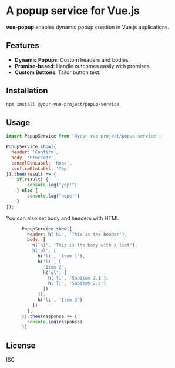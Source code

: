 # A popup service for Vue.js

**vue-popup** enables dynamic popup creation in Vue.js applications.

## Features

- **Dynamic Popups**: Custom headers and bodies.
- **Promise-based**: Handle outcomes easily with promises.
- **Custom Buttons**: Tailor button text.

## Installation

```bash
npm install @your-vue-project/popup-service
```

## Usage
```javascript
import PopupService from '@your-vue-project/popup-service';

PopupService.show({
  header: 'Confirm',
  body: 'Proceed?',
  cancelBtnLabel: 'Nope',
  confirmBtnLabel: 'Yep'
}).then(result => {
    if(result) {
        console.log("yep!")
    } else {
        console.log("nope!")
    }
});
```
You can also set body and headers with HTML

```javascript
      PopupService.show({
        header: h('h1', 'This is the header'),
        body: [
          h('h1', 'This is the body with a list'),
          h('ul', [
            h('li', 'Item 1'),
            h('li', [
              'Item 2',
              h('ul', [
                h('li', 'Subitem 2.1'),
                h('li', 'Subitem 2.2')
              ])
            ]),
            h('li', 'Item 3')
          ])
        ],
      }).then(response => {
        console.log(response)
      })
```

## License
ISC